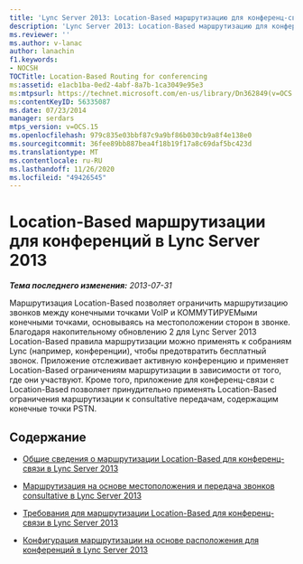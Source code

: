 ```yaml
---
title: 'Lync Server 2013: Location-Based маршрутизацию для конференц-связи'
description: 'Lync Server 2013: Location-Based маршрутизацию для конференц-связи.'
ms.reviewer: ''
ms.author: v-lanac
author: lanachin
f1.keywords:
- NOCSH
TOCTitle: Location-Based Routing for conferencing
ms:assetid: e1acb1ba-0ed2-4abf-8a7b-1ca3049e95e3
ms:mtpsurl: https://technet.microsoft.com/en-us/library/Dn362849(v=OCS.15)
ms:contentKeyID: 56335087
ms.date: 07/23/2014
manager: serdars
mtps_version: v=OCS.15
ms.openlocfilehash: 979c835e03bbf87c9a9bf86b030cb9a8f4e138e0
ms.sourcegitcommit: 36fee89bb887bea4f18b19f17a8c69daf5bc423d
ms.translationtype: MT
ms.contentlocale: ru-RU
ms.lasthandoff: 11/26/2020
ms.locfileid: "49426545"
---
```

# <a name="location-based-routing-for-conferencing-in-lync-server-2013"></a>Location-Based маршрутизации для конференций в Lync Server 2013

<div data-xmlns="http://www.w3.org/1999/xhtml">

<div class="topic" data-xmlns="http://www.w3.org/1999/xhtml" data-msxsl="urn:schemas-microsoft-com:xslt" data-cs="https://msdn.microsoft.com/">

<div data-asp="https://msdn2.microsoft.com/asp">



</div>

<div id="mainSection">

<div id="mainBody">

<span> </span>

_**Тема последнего изменения:** 2013-07-31_

Маршрутизация Location-Based позволяет ограничить маршрутизацию звонков между конечными точками VoIP и КОММУТИРУЕМыми конечными точками, основываясь на местоположении сторон в звонке. Благодаря накопительному обновлению 2 для Lync Server 2013 Location-Based правила маршрутизации можно применять к собраниям Lync (например, конференции), чтобы предотвратить бесплатный звонок. Приложение отслеживает активную конференцию и применяет Location-Based ограничениям маршрутизации в зависимости от того, где они участвуют. Кроме того, приложение для конференц-связи с Location-Based позволяет принудительно применять Location-Based ограничения маршрутизации к consultative передачам, содержащим конечные точки PSTN.

<div>

## <a name="in-this-section"></a>Содержание

  - [Общие сведения о маршрутизации Location-Based для конференц-связи в Lync Server 2013](lync-server-2013-overview-of-location-based-routing-for-conferencing.md)

  - [Маршрутизация на основе местоположения и передача звонков consultative в Lync Server 2013](lync-server-2013-location-based-routing-and-consultative-call-transfers.md)

  - [Требования для маршрутизации Location-Based для конференц-связи в Lync Server 2013](lync-server-2013-requirements-for-location-based-routing-for-conferencing.md)

  - [Конфигурация маршрутизации на основе расположения для конференций в Lync Server 2013](lync-server-2013-configuration-of-location-based-routing-for-conferencing.md)

</div>

</div>

<span> </span>

</div>

</div>

</div>


